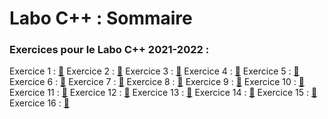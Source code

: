 # Labo C++ : Sommaire

### Exercices pour le Labo C++ 2021-2022 :

Exercice 1 : [:link:](https://github.com/Tractorou24/LaboCPP/tree/master/Exercice%201)
Exercice 2 : [:link:](https://github.com/Tractorou24/LaboCPP/tree/master/Exercice%202)
Exercice 3 : [:link:](https://github.com/Tractorou24/LaboCPP/tree/master/Exercice%203)
Exercice 4 : [:link:](https://github.com/Tractorou24/LaboCPP/tree/master/Exercice%204)
Exercice 5 : [:link:](https://github.com/Tractorou24/LaboCPP/tree/master/Exercice%205)
Exercice 6 : [:link:](https://github.com/Tractorou24/LaboCPP/tree/master/Exercice%206)
Exercice 7 : [:link:](https://github.com/Tractorou24/LaboCPP/tree/master/Exercice%207)
Exercice 8 : [:link:](https://github.com/Tractorou24/LaboCPP/tree/master/Exercice%208)
Exercice 9 : [:link:](https://github.com/Tractorou24/LaboCPP/tree/master/Exercice%209)
Exercice 10 : [:link:](https://github.com/Tractorou24/LaboCPP/tree/master/Exercice%2010)
Exercice 11 : [:link:](https://github.com/Tractorou24/LaboCPP/tree/master/Exercice%2011)
Exercice 12 : [:link:](https://github.com/Tractorou24/LaboCPP/tree/master/Exercice%2012)
Exercice 13 : [:link:](https://github.com/Tractorou24/LaboCPP/tree/master/Exercice%2013)
Exercice 14 : [:link:](https://github.com/Tractorou24/LaboCPP/tree/master/Exercice%2014)
Exercice 15 : [:link:](https://github.com/Tractorou24/LaboCPP/tree/master/Exercice%2015)
Exercice 16 : [:link:](https://github.com/Tractorou24/LaboCPP/tree/master/Exercice%2016)